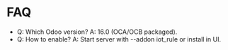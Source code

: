 # FAQ

- Q: Which Odoo version? A: 16.0 (OCA/OCB packaged).
- Q: How to enable? A: Start server with --addon iot_rule or install in UI.
